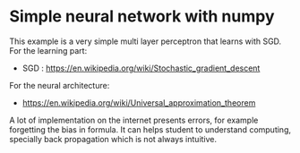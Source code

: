 <h1> Simple neural network with numpy </h1>

This example is a very simple multi layer perceptron that learns with SGD.
For the learning part:
* SGD : https://en.wikipedia.org/wiki/Stochastic_gradient_descent

For the neural architecture:
* https://en.wikipedia.org/wiki/Universal_approximation_theorem

A lot of implementation on the internet presents errors, for example forgetting the bias in formula. It can helps student to understand computing, specially back propagation which is not always intuitive.

